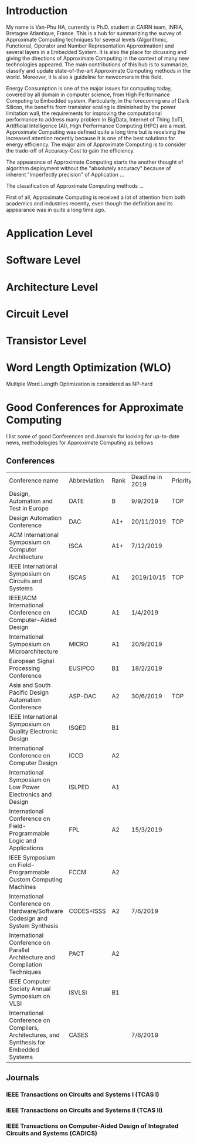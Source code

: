 # Introduction
My name is Van-Phu HA, currently is Ph.D. student at CAIRN team, INRIA, Bretagne Atlantique, France. This is a hub for summarizing the survey of Approximate Computing techniques for several levels (Algorithmic, Functional, Operator and Number Representation Approximation) and several layers in a Embedded System. It is also the place for dicussing and giving the directions of Approximate Computing in the context of many new technologies appeared. The main contributions of this hub is to summarize, classify and update state-of-the-art Approximate Computing methods in the world. Moreover, it is also a guideline for newcomers in this field.

Energy Consumption is one of the major issues for computing today, covered by all domain in computer science, from High Performance Computing to Embedded system. Particularly, in the forecoming era of Dark Silicon, the benefits from transistor scaling is diminished by the power limitation wall, the requirements for improving the computational performance to address many problem in BigData, Internet of Thing (IoT), Artifficial Intelligence (AI), High Performance Computing (HPC) are a must. Approximate Computing was defined quite a long time but is receiving the increased attention recently because it is one of the best solutions for energy efficiency. The major aim of Approximate Computing is to consider the trade-off of Accuracy-Cost to gain the efficiency. 

The appearance of Approximate Computing starts the another thought of algorithm deployment without the "absolutely accuracy" because of inherent "imperfectly precision" of Application ...

The classification of Approximate Computing methods ...

First of all, Approximate Computing is received a lot of attention from both academics and industries recently, even though the definition and its appearance was in quite a long time ago.
# Application Level

# Software Level

# Architecture Level

# Circuit Level

# Transistor Level

# Word Length Optimization (WLO)
Multiple Word Length Optimization is considered as NP-hard 

# Good Conferences for Approximate Computing 
I list some of good Conferences and Journals for looking for up-to-date news, methodologies for Approximate Computing as bellows

## Conferences

|                                                                                            |                |        |                    |          | 
|--------------------------------------------------------------------------------------------|----------------|--------|--------------------|----------| 
| Conference name                                                                            |  Abbreviation  |  Rank  |  Deadline in 2019  | Priority | 
|  Design, Automation and Test in Europe                                                     |  DATE          |  B     |  9/9/2019          | TOP      | 
|  Design Automation Conference                                                              |  DAC           |  A1+   |  20/11/2019        | TOP      | 
|  ACM International Symposium on Computer Architecture                                      |  ISCA          |  A1+   |  7/12/2019         |          | 
|  IEEE International Symposium on Circuits and Systems                                      |  ISCAS         |  A1    |  2019/10/15         |  TOP     | 
|  IEEE/ACM International Conference on Computer-Aided Design                                |  ICCAD         |  A1    |  1/4/2019          |          | 
|  International Symposium on Microarchitecture                                              |  MICRO         |  A1    |  20/9/2019         |          | 
|  European Signal Processing Conference                                                     |  EUSIPCO       |  B1    |  18/2/2019         |          | 
|  Asia and South Pacific Design Automation Conference                                       |  ASP-DAC       |  A2    |  30/6/2019         | TOP      | 
|  IEEE International Symposium on Quality Electronic Design                                 |  ISQED         |  B1    |                    |          | 
|  International Conference on Computer Design                                               |  ICCD          |  A2    |                    |          | 
|  International Symposium on Low Power Electronics and Design                               |  ISLPED        |  A1    |                    |          | 
|  International Conference on Field-Programmable Logic and Applications                     |  FPL           |  A2    |  15/3/2019         |          | 
|  IEEE Symposium on Field-Programmable Custom Computing Machines                            |  FCCM          |  A2    |                    |          | 
|  International Conference on Hardware/Software Codesign and System Synthesis               |  CODES+ISSS    |  A2    |  7/6/2019          |          | 
|  International Conference on Parallel Architecture and Compilation Techniques              |  PACT          |  A2    |                    |          | 
|  IEEE Computer Society Annual Symposium on VLSI                                            |  ISVLSI        |  B1    |                    |          | 
|  International Conference on Compilers, Architectures, and Synthesis for Embedded Systems  |  CASES         |        |  7/6/2019          |          | 


## Journals
### IEEE Transactions on Circuits and Systems I (TCAS I)
### IEEE Transactions on Circuits and Systems II (TCAS II)
### IEEE Transactions on Computer-Aided Design of Integrated Circuits and Systems (CADICS)

